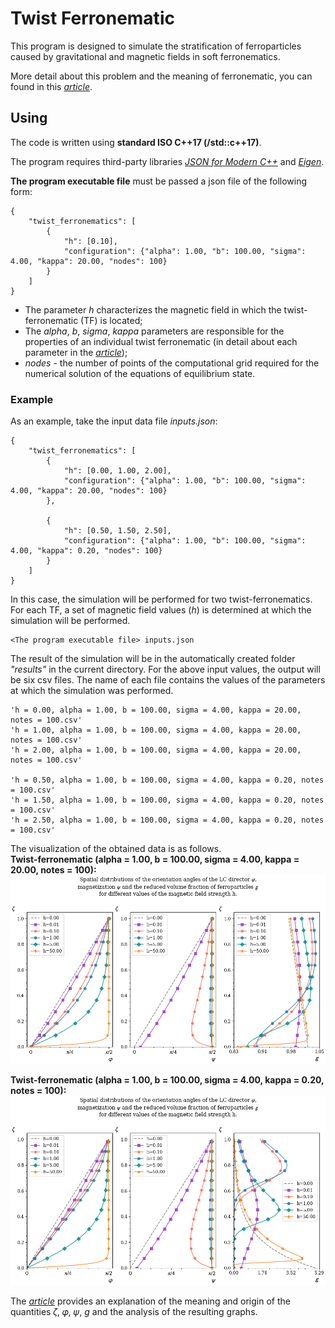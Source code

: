 # Twist Ferronematic

This program is designed to simulate the stratification of ferroparticles caused by gravitational and magnetic fields in soft ferronematics.

More detail about this problem and the meaning of ferronematic, you can found in this [*article*][1].

## Using
The code is written using **standard ISO C++17 (/std::c++17)**.

The program requires third-party libraries [*JSON for Modern C++*][2] and [*Eigen*][3].

**The program executable file** must be passed a json file of the following form:
```
{
    "twist_ferronematics": [
        {
            "h": [0.10],
            "configuration": {"alpha": 1.00, "b": 100.00, "sigma": 4.00, "kappa": 20.00, "nodes": 100}
        }
    ]
}
```
- The parameter *h* characterizes the magnetic field in which the twist-ferronematic (TF) is located;
- The *alpha*, *b*, *sigma*, *kappa* parameters are responsible for the properties of an individual twist ferronematic (in detail about each parameter in the [*article*][1]);<br/>
- *nodes* - the number of points of the computational grid required for the numerical solution of the equations of equilibrium state. 

### Example

As an example, take the input data file *inputs.json*:
```
{
    "twist_ferronematics": [
        {
            "h": [0.00, 1.00, 2.00],
            "configuration": {"alpha": 1.00, "b": 100.00, "sigma": 4.00, "kappa": 20.00, "nodes": 100}
        },

        {
            "h": [0.50, 1.50, 2.50],
            "configuration": {"alpha": 1.00, "b": 100.00, "sigma": 4.00, "kappa": 0.20, "nodes": 100}
        }
    ]
}
```
In this case, the simulation will be performed for two twist-ferronematics. For each TF, a set of magnetic field values (*h*) is determined at which the simulation will be performed.

```
<The program executable file> inputs.json
```

The result of the simulation will be in the automatically created folder *"results"* in the current directory. For the above input values, the output will be six csv files. The name of each file contains the values of the parameters at which the simulation was performed.
```
'h = 0.00, alpha = 1.00, b = 100.00, sigma = 4.00, kappa = 20.00, notes = 100.csv'
'h = 1.00, alpha = 1.00, b = 100.00, sigma = 4.00, kappa = 20.00, notes = 100.csv'
'h = 2.00, alpha = 1.00, b = 100.00, sigma = 4.00, kappa = 20.00, notes = 100.csv'

'h = 0.50, alpha = 1.00, b = 100.00, sigma = 4.00, kappa = 0.20, notes = 100.csv'
'h = 1.50, alpha = 1.00, b = 100.00, sigma = 4.00, kappa = 0.20, notes = 100.csv'
'h = 2.50, alpha = 1.00, b = 100.00, sigma = 4.00, kappa = 0.20, notes = 100.csv'
```
The visualization of the obtained data is as follows.<br/>
**Twist-ferronematic (alpha = 1.00, b = 100.00, sigma = 4.00, kappa = 20.00, notes = 100):**
![Image alt](image/results.png)

**Twist-ferronematic (alpha = 1.00, b = 100.00, sigma = 4.00, kappa = 0.20, notes = 100):**
![Image alt](image/results_2.png)

The [*article*][1] provides an explanation of the meaning and origin of the quantities 𝜁, 𝜑, 𝜓, *g* and the analysis of the resulting graphs.


[1]:https://iopscience.iop.org/article/10.1088/1742-6596/1389/1/012058
[2]:https://github.com/nlohmann/json/releases/tag/v3.9.1
[3]: https://eigen.tuxfamily.org/index.php?title=Main_Page